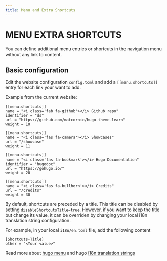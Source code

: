 ```yaml
---
title: Menu and Extra Shortcuts
---
```


# MENU EXTRA SHORTCUTS

You can define additional menu entries or shortcuts in the navigation menu without any link to content.

## Basic configuration

Edit the website configuration `config.toml` and add a `[[menu.shortcuts]]` entry for each link your want to add.

Example from the current website:

```
[[menu.shortcuts]] 
name = "<i class='fab fa-github'></i> Github repo"
identifier = "ds"
url = "https://github.com/matcornic/hugo-theme-learn"
weight = 10

[[menu.shortcuts]]
name = "<i class='fas fa-camera'></i> Showcases"
url = "/showcase"
weight = 11

[[menu.shortcuts]]
name = "<i class='fas fa-bookmark'></i> Hugo Documentation"
identifier = "hugodoc"
url = "https://gohugo.io/"
weight = 20

[[menu.shortcuts]]
name = "<i class='fas fa-bullhorn'></i> Credits"
url = "/credits"
weight = 30
```

By default, shortcuts are preceded by a title. This title can be disabled by setting `disableShortcutsTitle=true`. However, if you want to keep the title but change its value, it can be overriden by changing your local i18n translation string configuration.

For example, in your local `i18n/en.toml` file, add the following content

```
[Shortcuts-Title]
other = "<Your value>"
```
Read more about [hugo menu](https://gohugo.io/extras/menus/) and hugo [i18n translation strings](https://gohugo.io/content-management/multilingual/#menus)